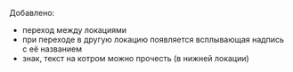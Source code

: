 Добавлено:
- переход между локациями
- при переходе в другую локацию появляется всплывающая надпись с её названием
- знак, текст на котром можно прочесть (в нижней локации)

